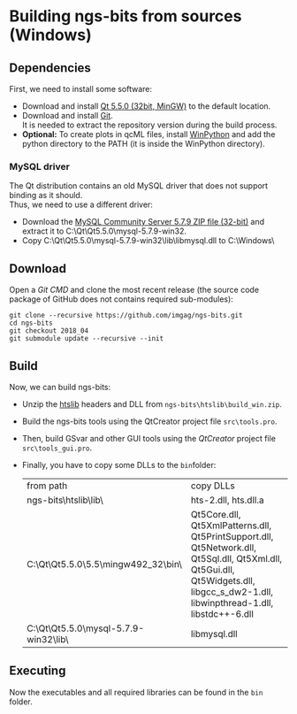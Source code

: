 
# Building ngs-bits from sources (Windows)

## Dependencies

First, we need to install some software:

* Download and install [Qt 5.5.0 (32bit, MinGW)](http://download.qt.io/archive/qt/5.5/5.5.0/) to the default location.
* Download and install [Git](https://git-scm.com/download/win).  
  It is needed to extract the repository version during the build process.  
* **Optional:** To create plots in qcML files, install [WinPython](http://winpython.github.io/) and add the python directory to the PATH (it is inside the WinPython directory).

### MySQL driver

The Qt distribution contains an old MySQL driver that does not support binding as it should.  
Thus, we need to use a different driver:

* Download the [MySQL Community Server 5.7.9 ZIP file (32-bit)](http://downloads.mysql.com/archives/community/) and extract it to C:\Qt\Qt5.5.0\mysql-5.7.9-win32\.  
* Copy C:\Qt\Qt5.5.0\mysql-5.7.9-win32\lib\libmysql.dll to C:\Windows\

## Download

Open a *Git CMD* and clone the most recent release (the source code package of GitHub does not contains required sub-modules):

    git clone --recursive https://github.com/imgag/ngs-bits.git
	cd ngs-bits
	git checkout 2018_04
	git submodule update --recursive --init

## Build
Now, we can build ngs-bits:

* Unzip the [htslib](https://github.com/samtools/htslib) headers and DLL from `ngs-bits\htslib\build_win.zip`.
* Build the ngs-bits tools using the QtCreator project file `src\tools.pro`.  
* Then, build GSvar and other GUI tools using the *QtCreator* project file `src\tools_gui.pro`.  
* Finally, you have to copy some DLLs to the `bin`folder:

	<table>
		<tr>
			<td>from path</td>
			<td>copy DLLs</td>
		</tr>
		<tr>
			<td>ngs-bits\htslib\lib\</td>
			<td>hts-2.dll, hts.dll.a</td>
		</tr>
		<tr>
			<td>C:\Qt\Qt5.5.0\5.5\mingw492_32\bin\</td>
			<td>Qt5Core.dll, Qt5XmlPatterns.dll, Qt5PrintSupport.dll, Qt5Network.dll, Qt5Sql.dll, Qt5Xml.dll, Qt5Gui.dll, Qt5Widgets.dll, libgcc_s_dw2-1.dll, libwinpthread-1.dll, libstdc++-6.dll</td>
		</tr>
		<tr>
			<td>C:\Qt\Qt5.5.0\mysql-5.7.9-win32\lib\</td>
			<td>libmysql.dll</td>
		</tr>
	</table>

## Executing

Now the executables and all required libraries can be found in the `bin` folder.

